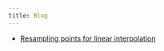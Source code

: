 ```yaml
---
title: Blog
---
```


<!-- - [[WIP] Wicked Fast Spatial Joins with Uber's H3](h3_spatial_joins) -- 2020-09-11 -->

- [Resampling points for linear interpolation](pwl_resample.ipynb)
